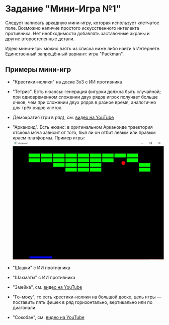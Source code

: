 # Задание "Мини-Игра №1"

Следует написать аркадную мини-игру, которая использует клетчатое поле. Возможно наличие простого искусственного интелекта противника. Нет необходимости добавлять заставочные экраны и другие второстепенные детали.

Идею мини-игры можно взять из списка ниже либо найти в Интернете. Единственный запрещённый вариант: игра "Packman".

## Примеры мини-игр

- "Крестики-нолики" на доске 3x3 с ИИ противника
- "Тетрис". Есть нюансы: генерация фигурки должна быть случайной; при одновременном сложении двух рядов игрок получает больше очков, чем при сложении двух рядов в разное время, аналогично для трёх рядов клеток.
- Демократия (три в ряд), см. [видео на YouTube](https://www.youtube.com/watch?v=FAQQwtlFISQ)
- "Арканоид". Есть нюанс: в оригинальном Арканоиде траектория отскока мяча зависит от того, был ли он отбит левым или правым краем платформы. Пример игры:
![Иллюстрация](img/minigame-arcanoid.jpg)

- "Шашки" с ИИ противника
- "Шахматы" с ИИ противника
- "Змейка", см. [видео на YouTube](https://www.youtube.com/watch?v=kTIPpbIbkos)
- "Го-моку", то есть крестики-нолики на большой доске, цель игры &mdash; поставить пять фишек в ряд горизонтально, вертикально или по диагонали.
- "Сокобан", см. [видео на YouTube](https://www.youtube.com/watch?v=M9CyHXt_Kfc)
